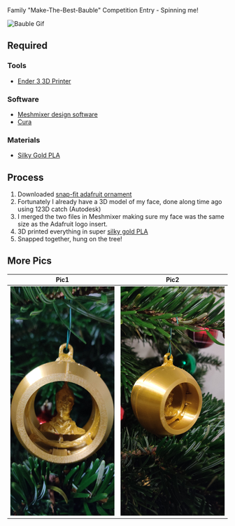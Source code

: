 Family "Make-The-Best-Bauble" Competition Entry - Spinning me!

![Bauble Gif](https://raw.githubusercontent.com/gppk/gppk.github.io/master/_posts/Images/Bauble%20Gif.gif)

## Required

### Tools

- [Ender 3 3D Printer](https://www.amazon.co.uk/Creality-3D-Direct-Printer-Original/dp/B07D218NX3/ref=sr_1_1_sspa?keywords=ender+3&qid=1576256317&sr=8-1-spons&psc=1&spLa=ZW5jcnlwdGVkUXVhbGlmaWVyPUEzM0paRFNOSjFSWTFMJmVuY3J5cHRlZElkPUEwOTgzNjgyMUpUQjREREtTVlgzUyZlbmNyeXB0ZWRBZElkPUEwODcyNjkwMzI1TTFaRFE1NU1VWCZ3aWRnZXROYW1lPXNwX2F0ZiZhY3Rpb249Y2xpY2tSZWRpcmVjdCZkb05vdExvZ0NsaWNrPXRydWU=)

### Software
- [Meshmixer design software](http://www.meshmixer.com/)
- [Cura](https://ultimaker.com/software/ultimaker-cura) 

### Materials

- [Silky Gold PLA](https://www.amazon.co.uk/gp/product/B07B9VQB9M/ref=ppx_yo_dt_b_asin_title_o05_s00?ie=UTF8&psc=1)

## Process

1. Downloaded [snap-fit adafruit ornament](https://www.thingiverse.com/thing:4020867/files) 
2. Fortunately I already have a 3D model of my face, done along time ago using 123D catch (Autodesk)
3. I merged the two files in Meshmixer making sure my face was the same size as the Adafruit logo insert.
4. 3D printed everything in super [silky gold PLA](https://www.amazon.co.uk/gp/product/B07B9VQB9M/ref=ppx_yo_dt_b_asin_title_o05_s00?ie=UTF8&psc=1)
5. Snapped together, hung on the tree!


## More Pics
|                             Pic1                             |                             Pic2                             |
| :----------------------------------------------------------: | :----------------------------------------------------------: |
| ![](https://raw.githubusercontent.com/gppk/gppk.github.io/master/_posts/Images/Bauble1.jpg) | ![](https://raw.githubusercontent.com/gppk/gppk.github.io/master/_posts/Images/Bauble2.jpg) |